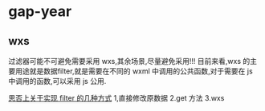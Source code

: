 # gap-year

## wxs 
过滤器可能不可避免需要采用 wxs,其余场景,尽量避免采用!!!
目前来看,wxs 的主要用途就是数据filter,就是需要在不同的 wxml 中调用的公共函数,对于需要在 js 中调用的函数,可以采用 js 公用.

[思否上关于实现 filter 的几种方式](https://segmentfault.com/a/1190000012246412)
1,直接修改原数据
2.get 方法
3.wxs